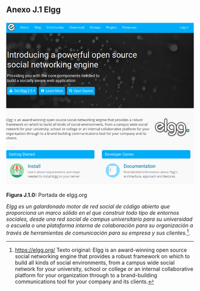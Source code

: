 ## Anexo J.1 Elgg

### ![image alt text](image_0.png)

**Figura J.1.0:** Portada de elgg.org

*Elgg es un galardonado motor de red social de código abierto que proporciona un marco sólido en el que construir todo tipo de entornos sociales, desde una red social de campus universitario para su universidad o escuela o una plataforma interna de colaboración para su organización a través de herramientas de comunicación para su empresa y sus clientes.*[^1]. 

[^1]: https://elgg.org/
Texto original:  Elgg is an award-winning open source social networking engine that provides a robust framework on which to build all kinds of social environments, from a campus wide social network for your university, school or college or an internal collaborative platform for your organization through to a brand-building communications tool for your company and its clients.

